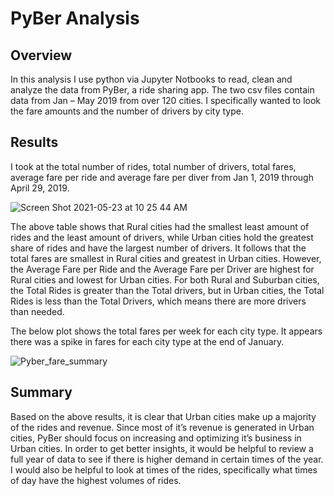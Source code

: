 # PyBer Analysis

## Overview 
In this analysis I use python via Jupyter Notbooks to read, clean and analyze the data from PyBer, a ride sharing app. The two csv files contain data from Jan – May 2019 from over 120 cities. I specifically wanted to look the fare amounts and the number of drivers by city type. 


## Results

I took at the total number of rides, total number of drivers, total fares, average fare per ride and average fare per diver from Jan 1, 2019 through April 29, 2019. 

![Screen Shot 2021-05-23 at 10 25 44 AM](https://user-images.githubusercontent.com/80648379/119283887-4f3d9f00-bc0c-11eb-998a-3dc1806b7c56.png)
 
The above table shows that Rural cities had the smallest least amount of rides and the least amount of drivers, while Urban cities hold the greatest share of rides and have the largest number of drivers. It follows that the total fares are smallest in Rural cities and greatest in Urban cities. However, the Average Fare per Ride and the Average Fare per Driver are highest for Rural cities and lowest for Urban cities. For both Rural and Suburban cities, the Total Rides is greater than the Total drivers, but in Urban cities, the Total Rides is less than the Total Drivers, which means there are more drivers than needed. 

The below plot shows the total fares per week for each city type. It appears there was a spike in fares for each city type at the end of January.

![Pyber_fare_summary](https://user-images.githubusercontent.com/80648379/119283913-5c5a8e00-bc0c-11eb-8ca3-1622a63318ca.png)


## Summary 

Based on the above results, it is clear that Urban cities make up a majority of the rides and revenue. Since most of it’s revenue is generated in Urban cities, PyBer should focus on increasing and optimizing it’s business in Urban cities. In order to get better insights, it would be helpful to review a full year of data to see if there is higher demand in certain times of the year. I would also be helpful to look at times of the rides, specifically what times of day have the highest volumes of rides.  




